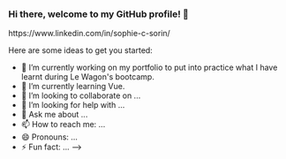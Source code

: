 ### Hi there, welcome to my GitHub profile! 👋


<!--
**sophiecs333/sophiecs333** is a ✨ _special_ ✨ repository because its `README.md` (this file) appears on your GitHub profile.

- 📫 How to reach me: contact me on LinkedIn! --> https://www.linkedin.com/in/sophie-c-sorin/

Here are some ideas to get you started:

- 🔭 I’m currently working on my portfolio to put into practice what I have learnt during Le Wagon's bootcamp.
- 🌱 I’m currently learning Vue.
- 👯 I’m looking to collaborate on ...
- 🤔 I’m looking for help with ...
- 💬 Ask me about ...
- 📫 How to reach me: ...
- 😄 Pronouns: ...
- ⚡ Fun fact: ...
-->
